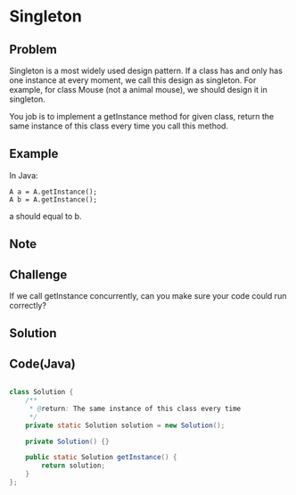 Singleton
===


Problem
-------

Singleton is a most widely used design pattern. If a class has and only has one instance at every moment, we call this design as singleton. For example, for class Mouse (not a animal mouse), we should design it in singleton.

You job is to implement a getInstance method for given class, return the same instance of this class every time you call this method.

Example
-------

In Java:

    A a = A.getInstance();
    A b = A.getInstance();

a should equal to b.

Note
---------

Challenge
---------

If we call getInstance concurrently, can you make sure your code could run correctly?

Solution
--------



Code(Java)
----------

```java

class Solution {
    /**
     * @return: The same instance of this class every time
     */
    private static Solution solution = new Solution();

    private Solution() {}

    public static Solution getInstance() {
        return solution;
    }
};
```